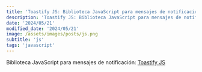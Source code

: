 ```yaml
---
title: 'Toastify JS: Biblioteca JavaScript para mensajes de notificación'
description: 'Toastify JS: Biblioteca JavaScript para mensajes de notificación.'
date: '2024/05/21'
modified_date: '2024/05/21'
image: /assets/images/posts/js.png
subtitle: 'js'
tags: 'javascript'
---
```


Biblioteca JavaScript para mensajes de notificación: [Toastify JS](https://apvarun.github.io/toastify-js/#)
